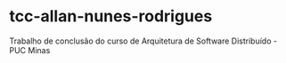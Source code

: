 # tcc-allan-nunes-rodrigues
Trabalho de conclusão do curso de Arquitetura de Software Distribuído - PUC Minas
